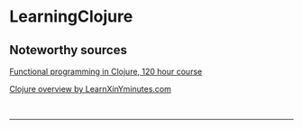 # LearningClojure

## Noteworthy sources

[Functional programming in Clojure, 120 hour course](http://iloveponies.github.io/120-hour-epic-sax-marathon/index.html)

[Clojure overview by LearnXinYminutes.com](http://learnxinyminutes.com/docs/ru-ru/clojure-ru/)

<br><hr><br>




